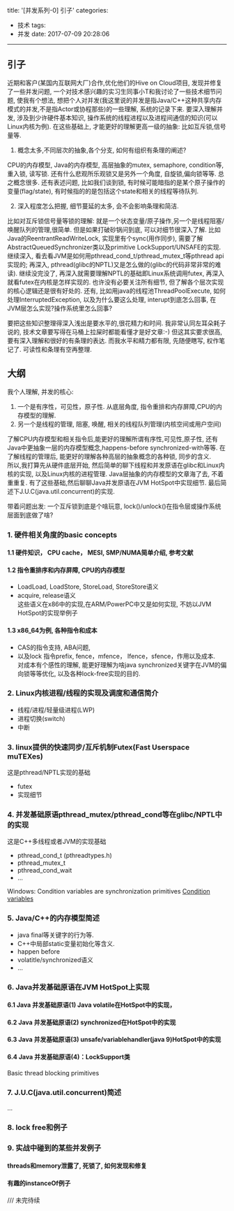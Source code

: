 title: '[并发系列-0] 引子'
categories:
- 技术
tags:
- 并发
date: 2017-07-09 20:28:06
---

## 引子
近期和客户(某国内互联网大厂)合作,优化他们的Hive on Cloud项目, 发现并修复了一些并发问题, 一个对技术感兴趣的实习生同事小T和我讨论了一些技术细节问题, 使我有个想法, 想把个人对并发(我这里说的并发是指Java/C++这种共享内存模式的并发,不是指Actor或协程那些)的一些理解, 系统的记录下来.
要深入理解并发, 涉及到少许硬件基本知识, 操作系统的线程进程以及进程间通信的知识(可以Linux内核为例). 在这些基础上, 才能更好的理解更高一级的抽象: 比如互斥锁,信号量等.

1. 概念太多,不同层次的抽象,各个分支, 如何有组织有条理的阐述?  

CPU的内存模型, Java的内存模型, 高层抽象的mutex, semaphore, condition等, 重入锁, 读写锁. 还有什么悲观所乐观锁又是另外一个角度, 自旋锁,偏向锁等等. 总之概念很多. 还有表述问题, 比如我们谈到锁, 有时候可能暗指的是某个原子操作的变量(flag/state), 有时候指的的是包括这个state和相关的线程等待队列.

2. 深入程度怎么把握, 细节蔓延的太多, 会不会影响条理和简洁.  

比如对互斥锁信号量等锁的理解: 就是一个状态变量/原子操作,另一个是线程阻塞/唤醒队列的管理,很简单. 但是如果打破砂锅问到底, 可以对细节很深入了解. 比如Java的ReentrantReadWriteLock, 实现里有个sync(用作同步), 需要了解AbstractQueuedSynchronizer类以及primitive LockSupport/UNSAFE的实现. 继续深入, 看去看JVM是如何用pthread_cond_t/pthread_mutex_t等pthread api实现的; 再深入, pthread(glibc的NPTL)又是怎么做的(glibc的代码非常非常的难读). 继续没完没了, 再深入就需要理解NPTL的基础即Linux系统调用futex, 再深入就看futex在内核是怎样实现的. 也许没有必要关注所有细节, 但了解各个层次实现的核心逻辑还是很有好处的.
还有, 比如用java的线程池ThreadPoolExecute, 如何处理InterruptedException, 以及为什么要这么处理, interupt到底怎么回事, 在JVM层怎么实现?操作系统里怎么回事?

要把这些知识整理得深入浅出是要水平的,很花精力和时间. 我非常认同左耳朵耗子说的, 技术文章要写得在马桶上拉屎时都能看懂才是好文章:-) 但这其实要求很高,要有深入理解和很好的有条理的表达. 而我水平和精力都有限, 先随便瞎写, 权作笔记了. 可读性和条理有空再整理.

<!--more-->
## 大纲
我个人理解, 并发的核心:
1. 一个是有序性，可见性，原子性. 从底层角度, 指令重排和内存屏障,CPU的内存模型的理解.
2. 另一个是线程的管理, 阻塞, 唤醒, 相关的线程队列管理(内核空间或用户空间)

了解CPU内存模型和相关指令后,能更好的理解所谓有序性,可见性,原子性, 还有Java中更抽象一层的内存模型概念,happens-before synchronized-with等等. 在了解线程的管理后, 能更好的理解各种高层的抽象概念的各种锁, 同步的含义.  
所以,我打算先从硬件底层开始, 然后简单的聊下线程和并发原语在glibc和Linux内核的实现, 以及Linux内核的进程管理. Java层抽象的内存模型的文章海了去, 不着重重复. 有了这些基础,然后聊聊Java并发原语在JVM HotSpot中实现细节. 最后简述下J.U.C(java.util.concurrent)的实现.

带着问题出发: 一个互斥锁到底是个啥玩意, lock()/unlock()在指令层或操作系统层面到底做了啥?

### 1. 硬件相关角度的basic concepts
#### 1.1 硬件知识， CPU cache， MESI, SMP/NUMA简单介绍, 参考文献

#### 1.2 指令重排序和内存屏障, CPU的内存模型
* LoadLoad, LoadStore, StoreLoad, StoreStore语义  
* acquire, release语义  
这些语义在x86中的实现,在ARM/PowerPC中又是如何实现, 不妨以JVM HotSpot的实现举例子

#### 1.3 x86_64为例, 各种指令和成本
* CAS的指令支持, ABA问题,
* 以及lock 指令prefix, fence，mfence， lfence，sfence，作用以及成本.  
对成本有个感性的理解, 能更好理解为啥java synchronized关键字在JVM的偏向锁等等优化, 以及各种lock-free实现的目的.

### 2. Linux内核进程/线程的实现及调度和通信简介

* 线程/进程/轻量级进程(LWP)
* 进程切换(switch)
* 中断


### 3. linux提供的快速同步/互斥机制Futex(Fast Userspace muTEXes)
这是pthread/NPTL实现的基础
* futex
* 实现细节

### 4. 并发基础原语pthread_mutex/pthread_cond等在glibc/NPTL中的实现
这是C++多线程或者JVM的实现基础
* pthread_cond_t (pthreadtypes.h)
* pthread_mutex_t
* pthread_cond_wait
* ...

Windows:
Condition variables are synchronization primitives [Condition variables](https://msdn.microsoft.com/en-us/library/windows/desktop/ms682052(v=vs.85).aspx)

### 5. Java/C++的内存模型简述
* java final等关键字的行为等.
* C++中局部static变量初始化等含义.
* happen before
* volatitle/synchronized语义
* ...


### 6. Java并发基础原语在JVM HotSpot上实现

#### 6.1 Java 并发基础原语(1) Java volatile在HotSpot中的实现，
#### 6.2 Java 并发基础原语(2) synchronized在HotSpot中的实现
#### 6.3 Java 并发基础原语(3) unsafe/variablehandler(java 9)HotSpot中的实现
#### 6.4 Java 并发基础原语(4)：LockSupport类
Basic thread blocking primitives   

### 7. J.U.C(java.util.concurrent)简述
...

### 8. lock free和例子

### 9. 实战中碰到的某些并发例子
#### threads和memory泄露了, 死锁了, 如何发现和修复
#### 有趣的instanceOf例子

/// 未完待续

